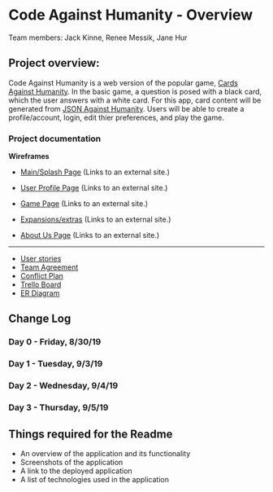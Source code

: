 # Code Against Humanity - Overview

Team members: Jack Kinne, Renee Messik, Jane Hur

## Project overview:

Code Against Humanity is a web version of the popular game, [Cards Against Humanity](https://cardsagainsthumanity.com/). In the basic game, a question is posed with a black card, which the user answers with a white card. For this app, card content will be generated from [JSON Against Humanity](https://crhallberg.com/cah/). Users will be able to create a profile/account, login, edit thier preferences, and play the game.

### Project documentation

**Wireframes**

- [Main/Splash Page](https://wireframe.cc/SR2JsK) (Links to an external site.)

- [User Profile Page](https://wireframe.cc/SxGsWv) (Links to an external site.)

- [Game Page](https://wireframe.cc/x8fHpU) (Links to an external site.)

- [Expansions/extras](https://wireframe.cc/gKuUDT) (Links to an external site.)

- [About Us Page](https://wireframe.cc/kICTe6) (Links to an external site.)

---

- [User stories](https://github.com/codeagainsthumanity/codeagainsthumanity/blob/master/projectdocs/userStories.md)
- [Team Agreement](https://github.com/codeagainsthumanity/codeagainsthumanity/blob/master/projectdocs/teamAgreement.md)
- [Conflict Plan](https://github.com/codeagainsthumanity/codeagainsthumanity/blob/master/projectdocs/confilctPlan.md)
- [Trello Board](https://trello.com/invite/b/zFg0OoMm/27a4a4005d314d63934ae4a0ae3bd995/sudobangbang)
- [ER Diagram](https://github.com/codeagainsthumanity/codeagainsthumanity/blob/master/projectdocs/erd.sql)

## Change Log

### Day 0 - Friday, 8/30/19

### Day 1 - Tuesday, 9/3/19

### Day 2 - Wednesday, 9/4/19

### Day 3 - Thursday, 9/5/19

## Things required for the Readme

- An overview of the application and its functionality
- Screenshots of the application
- A link to the deployed application
- A list of technologies used in the application
